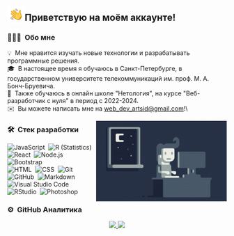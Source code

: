 <img alt="Night Coding" src="./assets/Hand%20Wave.gif" width='40' align="left"/><h2>Приветствую на моём аккаунте!</h2>

<!-- ## 👋 &nbsp;Приветствую на моём аккаунте! -->

### 👨🏻‍💻 &nbsp;Обо мне

💡 &nbsp;Мне нравится изучать новые технологии и разрабатывать программные решения.\
🎓 &nbsp;В настоящее время я обучаюсь в Санкт-Петербурге, в государственном университете телекоммуникаций им. проф. М. А. Бонч-Бруевича.\
🌱 &nbsp;Также обучаюсь в онлайн школе "Нетология", на курсе "Веб-разработчик с нуля" в период с 2022-2024.\
✉️ &nbsp;Вы можете написать мне на web_dev_artsid@gmail.com!\

<img alt="Night Coding" src="https://raw.githubusercontent.com/AVS1508/AVS1508/master/assets/Night-Coding.gif" align="right"/>

### 🛠 &nbsp;Стек разработки

![JavaScript](https://img.shields.io/badge/-JavaScript-05122A?style=flat&logo=javascript)&nbsp;
![R (Statistics)](https://img.shields.io/badge/-R-05122A?style=flat&logo=R&logoColor=276DC3)\
![React](https://img.shields.io/badge/-React-05122A?style=flat&logo=react)&nbsp;
![Node.js](https://img.shields.io/badge/-Node.js-05122A?style=flat&logo=node.js)&nbsp;
![Bootstrap](https://img.shields.io/badge/-Bootstrap-05122A?style=flat&logo=bootstrap&logoColor=563D7C)\
![HTML](https://img.shields.io/badge/-HTML-05122A?style=flat&logo=HTML5)&nbsp;
![CSS](https://img.shields.io/badge/-CSS-05122A?style=flat&logo=CSS3&logoColor=1572B6)&nbsp;
![Git](https://img.shields.io/badge/-Git-05122A?style=flat&logo=git)&nbsp;
![GitHub](https://img.shields.io/badge/-GitHub-05122A?style=flat&logo=github)&nbsp;
![Markdown](https://img.shields.io/badge/-Markdown-05122A?style=flat&logo=markdown)\
![Visual Studio Code](https://img.shields.io/badge/-Visual%20Studio%20Code-05122A?style=flat&logo=visual-studio-code&logoColor=007ACC)&nbsp;
![RStudio](https://img.shields.io/badge/-RStudio-05122A?style=flat&logo=rstudio)&nbsp;
![Photoshop](https://img.shields.io/badge/-Photoshop-05122A?style=flat&logo=adobe-photoshop)&nbsp;

### ⚙️ &nbsp;GitHub Аналитика

<p align="center">
<a href="https://github.com/AVS1508">
  <img height="180em" src="https://github-readme-stats-eight-theta.vercel.app/api?username=milkyWRLD&show_icons=true&theme=algolia&include_all_commits=true&count_private=true"/>
  <img height="180em" src="https://github-readme-stats-eight-theta.vercel.app/api/top-langs/?username=milkyWRLD&layout=compact&langs_count=8&theme=algolia"/>
</a>
</p>
